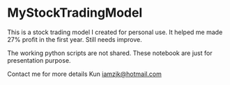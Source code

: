 # MyStockTradingModel

This is a stock trading model I created for personal use. It helped me made 27% profit in the first year. Still needs improve.

The working python scripts are not shared. These notebook are just for presentation purpose.

Contact me for more details
Kun
iamzjk@hotmail.com
